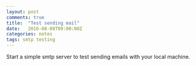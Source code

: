 ```yaml
---
layout: post
comments: true
title:  "Test sending mail"
date:   2016-08-08T09:00:00Z
categories: notes
tags: smtp testing
---
```

Start a simple smtp server to test sending emails with your local machine.

<script src="https://gist.github.com/devisscher/6c4ce82e072f8799a614b6505867e7e9.js"></script>
